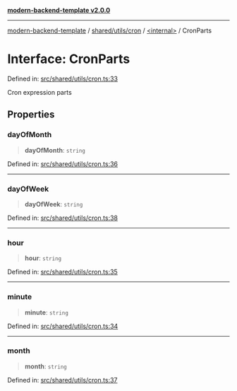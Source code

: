 [**modern-backend-template v2.0.0**](../../../../../README.md)

***

[modern-backend-template](../../../../../modules.md) / [shared/utils/cron](../../README.md) / [\<internal\>](../README.md) / CronParts

# Interface: CronParts

Defined in: [src/shared/utils/cron.ts:33](https://github.com/maemreyo/saas-4cus-nodejs/blob/1a77de11cd6eaefe66c31c7f5de281673fc25ce5/src/shared/utils/cron.ts#L33)

Cron expression parts

## Properties

### dayOfMonth

> **dayOfMonth**: `string`

Defined in: [src/shared/utils/cron.ts:36](https://github.com/maemreyo/saas-4cus-nodejs/blob/1a77de11cd6eaefe66c31c7f5de281673fc25ce5/src/shared/utils/cron.ts#L36)

***

### dayOfWeek

> **dayOfWeek**: `string`

Defined in: [src/shared/utils/cron.ts:38](https://github.com/maemreyo/saas-4cus-nodejs/blob/1a77de11cd6eaefe66c31c7f5de281673fc25ce5/src/shared/utils/cron.ts#L38)

***

### hour

> **hour**: `string`

Defined in: [src/shared/utils/cron.ts:35](https://github.com/maemreyo/saas-4cus-nodejs/blob/1a77de11cd6eaefe66c31c7f5de281673fc25ce5/src/shared/utils/cron.ts#L35)

***

### minute

> **minute**: `string`

Defined in: [src/shared/utils/cron.ts:34](https://github.com/maemreyo/saas-4cus-nodejs/blob/1a77de11cd6eaefe66c31c7f5de281673fc25ce5/src/shared/utils/cron.ts#L34)

***

### month

> **month**: `string`

Defined in: [src/shared/utils/cron.ts:37](https://github.com/maemreyo/saas-4cus-nodejs/blob/1a77de11cd6eaefe66c31c7f5de281673fc25ce5/src/shared/utils/cron.ts#L37)
